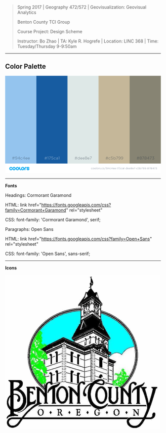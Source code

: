 > Spring 2017 | Geography 472/572 | Geovisualization: Geovisual Analytics
>
> Benton County TCI Group
>
> Course Project: Design Scheme
>
> Instructor: Bo Zhao | TA: Kyle R. Hogrefe | Location: LINC 368 | Time: Tuesday/Thursday 9-9:50am

------

## **Color Palette**

![](color-scheme.png)

------
**Fonts**

Headings: Cormorant Garamond

HTML: 
link href="https://fonts.googleapis.com/css?family=Cormorant+Garamond" rel="stylesheet" 

CSS:
font-family: 'Cormorant Garamond', serif;


Paragraphs: Open Sans

HTML:
link href="https://fonts.googleapis.com/css?family=Open+Sans" rel="stylesheet" 

CSS:
font-family: 'Open Sans', sans-serif;

------
**Icons**

![](bclogo.png)
